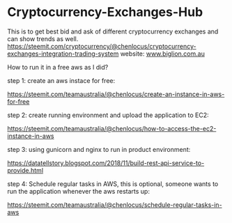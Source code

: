 # Cryptocurrency-Exchanges-Hub
This is to get best bid and ask of different cryptocurrency exchanges and can show trends as well.
https://steemit.com/cryptocurrency/@chenlocus/cryptocurrency-exchanges-integration-trading-system
website:
www.biglion.com.au

How to run it in a free aws as I did?

step 1: create an aws instace for free:

https://steemit.com/teamaustralia/@chenlocus/create-an-instance-in-aws-for-free

step 2: create running environment and upload the application to EC2:

https://steemit.com/teamaustralia/@chenlocus/how-to-access-the-ec2-instance-in-aws

step 3: using gunicorn and nginx to run in product environment:

https://datatellstory.blogspot.com/2018/11/build-rest-api-service-to-provide.html


step 4: Schedule regular tasks in AWS, this is optional, someone wants to run the application whenever the aws restarts up:

https://steemit.com/teamaustralia/@chenlocus/schedule-regular-tasks-in-aws
